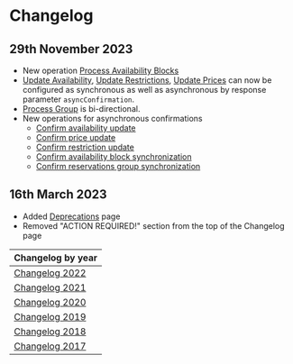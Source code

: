 # Changelog

## 29th November 2023

* New operation [Process Availability Blocks](../channel-manager-operations/availabilityBlock.md)
* [Update Availability](../channel-manager-operations/inventory.md#update-availability), [Update Restrictions](../channel-manager-operations/inventory.md#update-restrictions), [Update Prices](inventory.md#update-prices) can now be configured as synchronous as well as asynchronous by response parameter `asyncConfirmation`.
* [Process Group](../channel-manager-operations/reservations.md#request) is bi-directional.
* New operations for asynchronous confirmations
    - [Confirm availability update](../mews-operations/inventory.md#confirm-availability-update)
    - [Confirm price update](../mews-operations/inventory.md#confirm-price-update)
    - [Confirm restriction update](../mews-operations/inventory.md##confirm-reistriction-update)
    - [Confirm availability block synchronization](../mews-operations/availabilityBlocks.md.md##confirm-availability-block-synchronization)
    - [Confirm reservations group synchronization](../mews-operations/reservations.md.md#confirm-group-synchronization)

## 16th March 2023

* Added [Deprecations](../deprecations/README.md) page
* Removed "ACTION REQUIRED!" section from the top of the Changelog page

| Changelog by year |
| :-- |
| [Changelog 2022](changelog2022.md) |
| [Changelog 2021](changelog2021.md) |
| [Changelog 2020](changelog2020.md) |
| [Changelog 2019](changelog2019.md) |
| [Changelog 2018](changelog2018.md) |
| [Changelog 2017](changelog2017.md) |

